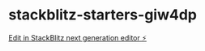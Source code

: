 # stackblitz-starters-giw4dp

[Edit in StackBlitz next generation editor ⚡️](https://stackblitz.com/~/github.com/GlieseB/stackblitz-starters-giw4dp)